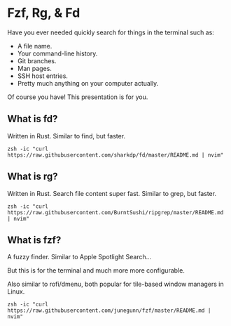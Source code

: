 # Fzf, Rg, & Fd
Have you ever needed quickly search for things in the terminal such as:
- A file name.
- Your command-line history.
- Git branches.
- Man pages.
- SSH host entries.
- Pretty much anything on your computer actually.

Of course you have! This presentation is for you.

## What is fd?
Written in Rust. Similar to find, but faster.

```
zsh -ic "curl https://raw.githubusercontent.com/sharkdp/fd/master/README.md | nvim"
```

## What is rg?
Written in Rust. Search file content super fast. Similar to grep, but faster.

```
zsh -ic "curl https://raw.githubusercontent.com/BurntSushi/ripgrep/master/README.md | nvim"
```

## What is fzf?
A fuzzy finder. Similar to Apple Spotlight Search...

But this is for the terminal and much more more configurable.

Also similar to rofi/dmenu, both popular for tile-based window managers in Linux.

```
zsh -ic "curl https://raw.githubusercontent.com/junegunn/fzf/master/README.md | nvim"
```
